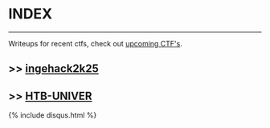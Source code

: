 # INDEX
---

Writeups for recent ctfs,  check out [upcoming CTF's](https://ctftime.org/event/list/upcoming).




## >> [ingehack2k25](./ingehack2k25/README)
## >> [HTB-UNIVER](./HTB-CTF/README)






{% include disqus.html %}


